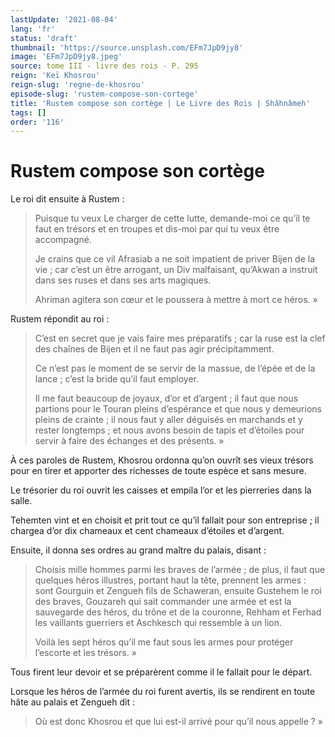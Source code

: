 ```yaml
---
lastUpdate: '2021-08-04'
lang: 'fr'
status: 'draft'
thumbnail: 'https://source.unsplash.com/EFm7JpD9jy8'
image: 'EFm7JpD9jy8.jpeg'
source: tome III - livre des rois - P. 295
reign: 'Keï Khosrou'
reign-slug: 'regne-de-khosrou'
episode-slug: 'rustem-compose-son-cortege'
title: 'Rustem compose son cortège | Le Livre des Rois | Shâhnâmeh'
tags: []
order: '116'
---
```


<!-- LTeX: language=fr -->

# Rustem compose son cortège

Le roi dit ensuite à Rustem :

> Puisque tu veux Le charger de cette lutte, demande-moi ce qu’il te faut en trésors et en troupes et dis-moi par qui tu veux être accompagné.
>
> Je crains que ce vil Afrasiab a ne soit impatient de priver Bijen de la vie ; car c’est un être arrogant, un Div malfaisant, qu’Akwan a instruit dans ses ruses et dans ses arts magiques.
>
> Ahriman agitera son cœur et le poussera à mettre à mort ce héros. »

Rustem répondit au roi :

> C’est en secret que je vais faire mes préparatifs ; car la ruse est la clef des chaînes de Bijen et il ne faut pas agir précipitamment.
>
> Ce n’est pas le moment de se servir de la massue, de l’épée et de la lance ; c’est la bride qu’il faut employer.
>
> Il me faut beaucoup de joyaux, d’or et d’argent ; il faut que nous partions pour le Touran pleins d’espérance et que nous y demeurions pleins de crainte ; il nous faut y aller déguisés en marchands et y rester longtemps ; et nous avons besoin de tapis et d’étoiles pour servir à faire des échanges et des présents. »

À ces paroles de Rustem, Khosrou ordonna qu’on ouvrît ses vieux trésors pour en tirer et apporter des richesses de toute espèce et sans mesure.

Le trésorier du roi ouvrit les caisses et empila l’or et les pierreries dans la salle.

Tehemten vint et en choisit et prit tout ce qu’il fallait pour son entreprise ; il chargea d’or dix chameaux et cent chameaux d’étoiles et d’argent.

Ensuite, il donna ses ordres au grand maître du palais, disant :

> Choisis mille hommes parmi les braves de l’armée ; de plus, il faut que quelques héros illustres, portant haut la tête, prennent les armes : sont Gourguin et Zengueh fils de Schaweran, ensuite Gustehem le roi des braves, Gouzareh qui sait commander une armée et est la sauvegarde des héros, du trône et de la couronne, Rehham et Ferhad les vaillants guerriers et Aschkesch qui ressemble à un lion.
>
> Voilà les sept héros qu’il me faut sous les armes pour protéger l’escorte et les trésors. »

Tous firent leur devoir et se préparèrent comme il le fallait pour le départ.

Lorsque les héros de l’armée du roi furent avertis, ils se rendirent en toute hâte au palais et Zengueh dit :

> Où est donc Khosrou et que lui est-il arrivé pour qu’il nous appelle ? »
